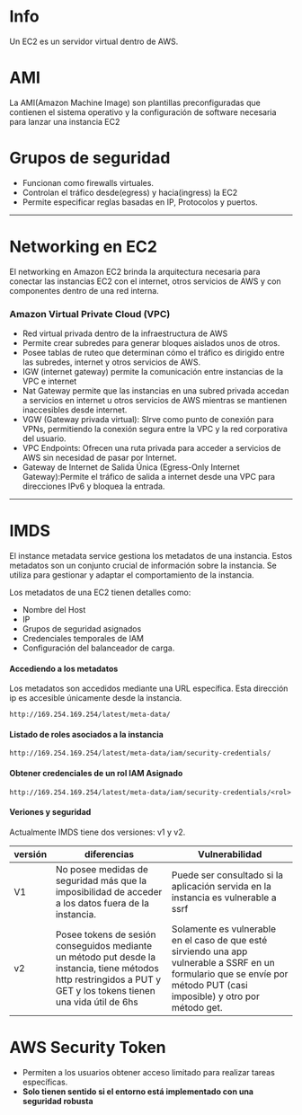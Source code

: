 # Info

Un EC2 es un servidor virtual dentro de AWS.

# AMI

La AMI(Amazon Machine Image) son plantillas preconfiguradas que contienen el sistema operativo y la configuración de software necesaria para lanzar una instancia EC2

# Grupos de seguridad

- Funcionan como firewalls virtuales.
- Controlan el tráfico desde(egress) y hacia(ingress) la EC2
- Permite especificar reglas basadas en IP, Protocolos y puertos.

---

# Networking en EC2

El networking en Amazon EC2 brinda la arquitectura necesaria para conectar las instancias EC2 con el internet, otros servicios de AWS y con componentes dentro de una red interna.

### Amazon Virtual Private Cloud (VPC)

- Red virtual privada dentro de la infraestructura de AWS
- Permite crear subredes para generar bloques aislados unos de otros.
- Posee tablas de ruteo que determinan cómo el tráfico es dirigido entre las subredes, internet y otros servicios de AWS.
- IGW (internet gateway) permite la comunicación entre instancias de la VPC e internet
- Nat Gateway permite que las instancias en una subred privada accedan a servicios en internet u otros servicios de AWS mientras se mantienen inaccesibles desde internet.
- VGW (Gateway privada virtual): SIrve como punto de conexión para VPNs, permitiendo la conexión segura entre la VPC y la red corporativa del usuario.
- VPC Endpoints: Ofrecen una ruta privada para acceder a servicios de AWS sin necesidad de pasar por Internet.
- Gateway de Internet de Salida Única (Egress-Only Internet Gateway):Permite el tráfico de salida a internet desde una VPC para direcciones IPv6 y bloquea la entrada.
---

# IMDS

El instance metadata service gestiona los metadatos de una instancia. Estos metadatos son un conjunto crucial de información sobre la instancia. Se utiliza para gestionar y adaptar el comportamiento de la instancia.

Los metadatos de una EC2 tienen detalles como: 

- Nombre del Host
- IP
- Grupos de seguridad asignados
- Credenciales temporales de IAM
- Configuración del balanceador de carga.

#### Accediendo a los metadatos

Los metadatos son accedidos mediante una URL específica. Esta dirección ip es accesible únicamente desde la instancia.

    http://169.254.169.254/latest/meta-data/

#### Listado de roles asociados a la instancia

    http://169.254.169.254/latest/meta-data/iam/security-credentials/

#### Obtener credenciales de un rol IAM Asignado

    http://169.254.169.254/latest/meta-data/iam/security-credentials/<rol>
    

#### Veriones y seguridad

Actualmente IMDS tiene dos versiones: v1 y v2.

|versión | diferencias | Vulnerabilidad |
|---|--|---|
|V1 | No posee medidas de seguridad más que la imposibilidad de acceder a los datos fuera de la instancia.| Puede ser consultado si la aplicación servida en la instancia es vulnerable a ssrf|
|v2 | Posee tokens de sesión conseguidos mediante un método put desde la instancia, tiene métodos http restringidos a PUT y GET y los tokens tienen una vida útil de 6hs| Solamente es vulnerable en el caso de que esté sirviendo una app vulnerable a SSRF en un formulario que se envíe por método PUT (casi imposible) y otro por método get. |


# AWS Security Token

- Permiten a los usuarios obtener acceso limitado para realizar tareas específicas.
- **Solo tienen sentido si el entorno está implementado con una seguridad robusta**
